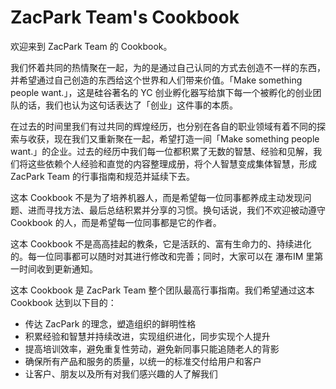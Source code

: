 # ZacPark Team's Cookbook

欢迎来到 ZacPark Team 的 Cookbook。

我们怀着共同的热情聚在一起，为的是通过自己认同的方式去创造不一样的东西，并希望通过自己创造的东西给这个世界和人们带来价值。「Make something people want.」，这是硅谷著名的 YC 创业孵化器写给旗下每一个被孵化的创业团队的话，我们也认为这句话表达了「创业」这件事的本质。

在过去的时间里我们有过共同的辉煌经历，也分别在各自的职业领域有着不同的探索与收获，现在我们又重新聚在一起，希望打造一间「Make something people want.」的企业。过去的经历中我们每一位都积累了无数的智慧、经验和见解，我们将这些依赖个人经验和直觉的内容整理成册，将个人智慧变成集体智慧，形成 ZacPark Team 的行事指南和规范并延续下去。

这本 Cookbook 不是为了培养机器人，而是希望每一位同事都养成主动发现问题、进而寻找方法、最后总结积累并分享的习惯。换句话说，我们不欢迎被动遵守 Cookbook 的人，而是希望每一位同事都是它的作者。

这本 Cookbook 不是高高挂起的教条，它是活跃的、富有生命力的、持续进化的。每一位同事都可以随时对其进行修改和完善；同时，大家可以在 瀑布IM 里第一时间收到更新通知。

这本 Cookbook 是 ZacPark Team 整个团队最高行事指南。我们希望通过这本 Cookbook 达到以下目的：

- 传达 ZacPark 的理念，塑造组织的鲜明性格
- 积累经验和智慧并持续改进，实现组织进化，同步实现个人提升
- 提高培训效率，避免重复性劳动，避免新同事只能追随老人的背影
- 确保所有产品和服务的质量，以统一的标准交付给用户和客户
- 让客户、朋友以及所有对我们感兴趣的人了解我们